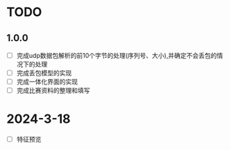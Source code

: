 # TODO

## 1.0.0

- [ ] 完成udp数据包解析的前10个字节的处理(序列号、大小),并确定不会丢包的情况下的处理
- [ ] 完成丢包模型的实现
- [ ] 完成一体化界面的实现
- [ ] 完成比赛资料的整理和填写

# 2024-3-18

- [ ] 特征预览
